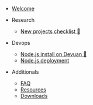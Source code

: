 - [Welcome](/)
- Research
  - [New projects checklist 🎉](research/new_project.md)
- Devops
  - [Node.js install on Devuan 💫](devops/node_install.md)
  - [Node.js deployment](devops/node_deploy.md)

- Additionals
  - [FAQ](overview/faq.md)
  - [Resources](overview/resources.md)
  - [Downloads](overview/download.md)
